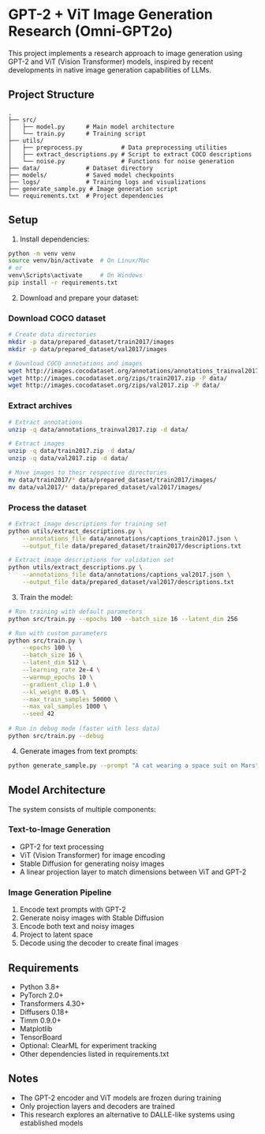 # GPT-2 + ViT Image Generation Research (Omni-GPT2o)

This project implements a research approach to image generation using GPT-2 and ViT (Vision Transformer) models, inspired by recent developments in native image generation capabilities of LLMs.

## Project Structure

```
.
├── src/
│   ├── model.py      # Main model architecture
│   └── train.py      # Training script
├── utils/
│   ├── preprocess.py           # Data preprocessing utilities
│   ├── extract_descriptions.py # Script to extract COCO descriptions
│   └── noise.py                # Functions for noise generation
├── data/             # Dataset directory
├── models/           # Saved model checkpoints
├── logs/             # Training logs and visualizations
├── generate_sample.py # Image generation script
└── requirements.txt  # Project dependencies
```

## Setup

1. Install dependencies:
```bash
python -m venv venv
source venv/bin/activate  # On Linux/Mac
# or
venv\Scripts\activate     # On Windows
pip install -r requirements.txt
```

2. Download and prepare your dataset:

### Download COCO dataset
```bash
# Create data directories
mkdir -p data/prepared_dataset/train2017/images
mkdir -p data/prepared_dataset/val2017/images

# Download COCO annotations and images
wget http://images.cocodataset.org/annotations/annotations_trainval2017.zip -P data/
wget http://images.cocodataset.org/zips/train2017.zip -P data/
wget http://images.cocodataset.org/zips/val2017.zip -P data/
```

### Extract archives
```bash
# Extract annotations
unzip -q data/annotations_trainval2017.zip -d data/

# Extract images
unzip -q data/train2017.zip -d data/
unzip -q data/val2017.zip -d data/

# Move images to their respective directories
mv data/train2017/* data/prepared_dataset/train2017/images/
mv data/val2017/* data/prepared_dataset/val2017/images/
```

### Process the dataset
```bash
# Extract image descriptions for training set
python utils/extract_descriptions.py \
    --annotations_file data/annotations/captions_train2017.json \
    --output_file data/prepared_dataset/train2017/descriptions.txt

# Extract image descriptions for validation set
python utils/extract_descriptions.py \
    --annotations_file data/annotations/captions_val2017.json \
    --output_file data/prepared_dataset/val2017/descriptions.txt

```

3. Train the model:
```bash
# Run training with default parameters
python src/train.py --epochs 100 --batch_size 16 --latent_dim 256

# Run with custom parameters
python src/train.py \
    --epochs 100 \
    --batch_size 16 \
    --latent_dim 512 \
    --learning_rate 2e-4 \
    --warmup_epochs 10 \
    --gradient_clip 1.0 \
    --kl_weight 0.05 \
    --max_train_samples 50000 \
    --max_val_samples 1000 \
    --seed 42
    
# Run in debug mode (faster with less data)
python src/train.py --debug
```

4. Generate images from text prompts:
```bash
python generate_sample.py --prompt "A cat wearing a space suit on Mars" --model models/omni-gpt2o_latent256_best.pt
```

## Model Architecture

The system consists of multiple components:

### Text-to-Image Generation
- GPT-2 for text processing
- ViT (Vision Transformer) for image encoding
- Stable Diffusion for generating noisy images
- A linear projection layer to match dimensions between ViT and GPT-2

### Image Generation Pipeline
1. Encode text prompts with GPT-2
2. Generate noisy images with Stable Diffusion
3. Encode both text and noisy images
4. Project to latent space
5. Decode using the decoder to create final images

## Requirements

- Python 3.8+
- PyTorch 2.0+
- Transformers 4.30+
- Diffusers 0.18+
- Timm 0.9.0+
- Matplotlib
- TensorBoard
- Optional: ClearML for experiment tracking
- Other dependencies listed in requirements.txt

## Notes

- The GPT-2 encoder and ViT models are frozen during training
- Only projection layers and decoders are trained
- This research explores an alternative to DALLE-like systems using established models 